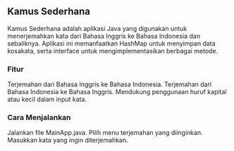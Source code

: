## Kamus Sederhana
Kamus Sederhana adalah aplikasi Java yang digunakan untuk menerjemahkan kata dari Bahasa Inggris ke Bahasa Indonesia dan sebaliknya. Aplikasi ini memanfaatkan HashMap untuk menyimpan data kosakata, serta interface untuk mengimplementasikan berbagai metode.

### Fitur
Terjemahan dari Bahasa Inggris ke Bahasa Indonesia.
Terjemahan dari Bahasa Indonesia ke Bahasa Inggris.
Mendukung penggunaan huruf kapital atau kecil dalam input kata.
### Cara Menjalankan
Jalankan file MainApp.java.
Pilih menu terjemahan yang diinginkan.
Masukkan kata yang ingin diterjemahkan.